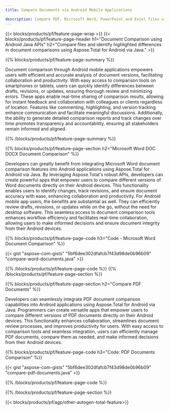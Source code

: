 ```yaml
---
title: Compare Documents via Android Mobile Applications

description: Compare PDF, Microsoft Word, PowerPoint and Excel files via mobile android application. Get the highlighted comparison results.
---
```


{{< blocks/products/pf/feature-page-wrap >}}
{{< blocks/products/pf/feature-page-header h1="Document Comparison using Android Java APIs" h2="Compare files and identify highlighted differences in document comparisons using Aspose.Total for Android via Java." >}}

{{% blocks/products/pf/feature-page-summary %}}

Document comparison through Android mobile applications empowers users with efficient and accurate analysis of document versions, facilitating collaboration and productivity. With easy access to comparison tools on smartphones or tablets, users can quickly identify differences between drafts, revisions, or updates, ensuring thorough review and minimizing errors. These apps enable real-time sharing of comparison results, allowing for instant feedback and collaboration with colleagues or clients regardless of location. Features like commenting, highlighting, and version tracking enhance communication and facilitate meaningful discussions. Additionally, the ability to generate detailed comparison reports and track changes over time promotes transparency and accountability, ensuring all stakeholders remain informed and aligned. 

{{% /blocks/products/pf/feature-page-summary  %}}

{{% blocks/products/pf/feature-page-section  h2="Microsoft Word DOC DOCX Document Comparison" %}}

Developers can greatly benefit from integrating Microsoft Word document comparison features into Android applications using Aspose.Total for Android via Java. By leveraging Aspose.Total's robust APIs, developers can create powerful apps that empower users to compare different versions of Word documents directly on their Android devices. This functionality enables users to identify changes, track revisions, and ensure document accuracy with ease, enhancing collaboration and productivity. For Android mobile app users, the benefits are substantial as well. They can efficiently review drafts, revisions, or updates while on the go, without the need for desktop software. This seamless access to document comparison tools enhances workflow efficiency and facilitates real-time collaboration, allowing users to make informed decisions and ensure document integrity from their Android devices.

{{% blocks/products/pf/feature-page-code h3="Code - Microsoft Word Document Comparison" %}}

{{< gist "aspose-com-gists" "5bf6dee302dfafcb7f43d98de0b96b09" "compare-word-documents.java" >}}

{{% /blocks/products/pf/feature-page-code  %}}
{{% /blocks/products/pf/feature-page-section %}}

{{% blocks/products/pf/feature-page-section  h2="Compare PDF Documents" %}}

Developers can seamlessly integrate PDF document comparison capabilities into Android applications using Aspose.Total for Android via Java. Programmers can create versatile apps that empower users to compare different versions of PDF documents directly on their Android devices. This functionality enhances collaboration, streamlines document review processes, and improves productivity for users. With easy access to comparison tools and seamless integration, users can efficiently manage PDF documents, compare them as needed, and make informed decisions from their Android devices. 

{{% blocks/products/pf/feature-page-code h3="Code: PDF Documents Comparison" %}}

{{< gist "aspose-com-gists" "5bf6dee302dfafcb7f43d98de0b96b09" "compare-pdf-documents.java" >}}

{{% /blocks/products/pf/feature-page-code  %}}

{{% /blocks/products/pf/feature-page-section %}}

{{< blocks/products/pf/agp/other-autogen-total-feature>}}